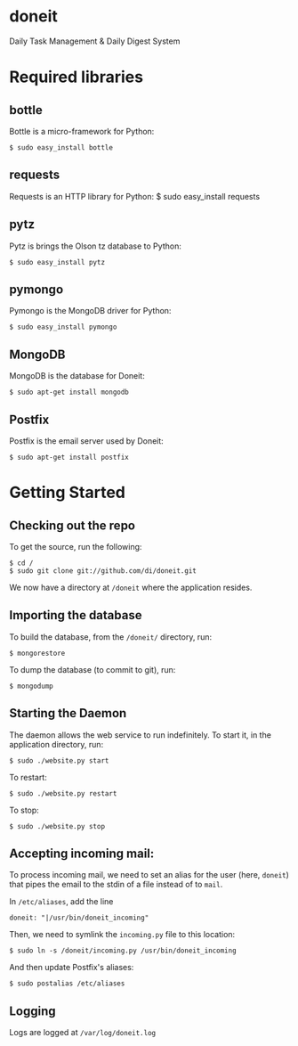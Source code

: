 # doneit
Daily Task Management &amp; Daily Digest System

# Required libraries
## bottle
Bottle is a micro-framework for Python:

    $ sudo easy_install bottle

## requests
Requests is an HTTP library for Python:
    $ sudo easy_install requests

## pytz
Pytz is brings the Olson tz database to Python:

    $ sudo easy_install pytz 

## pymongo
Pymongo is the MongoDB driver for Python:

    $ sudo easy_install pymongo

## MongoDB
MongoDB is the database for Doneit:

    $ sudo apt-get install mongodb

## Postfix
Postfix is the email server used by Doneit:

    $ sudo apt-get install postfix

# Getting Started
## Checking out the repo
To get the source, run the following:

    $ cd /
    $ sudo git clone git://github.com/di/doneit.git

We now have a directory at `/doneit` where the application resides.

## Importing the database
To build the database, from the `/doneit/` directory, run:

    $ mongorestore

To dump the database (to commit to git), run:

    $ mongodump

## Starting the Daemon
The daemon allows the web service to run indefinitely. To start it, in the
application directory, run:

    $ sudo ./website.py start

To restart:

    $ sudo ./website.py restart

To stop:

    $ sudo ./website.py stop

## Accepting incoming mail:
To process incoming mail, we need to set an alias for the user (here, `doneit`)
that pipes the email to the stdin of a file instead of to `mail`.

In `/etc/aliases`, add the line

    doneit: "|/usr/bin/doneit_incoming"

Then, we need to symlink the `incoming.py` file to this location:

    $ sudo ln -s /doneit/incoming.py /usr/bin/doneit_incoming

And then update Postfix's aliases:

    $ sudo postalias /etc/aliases

## Logging
Logs are logged at `/var/log/doneit.log`
